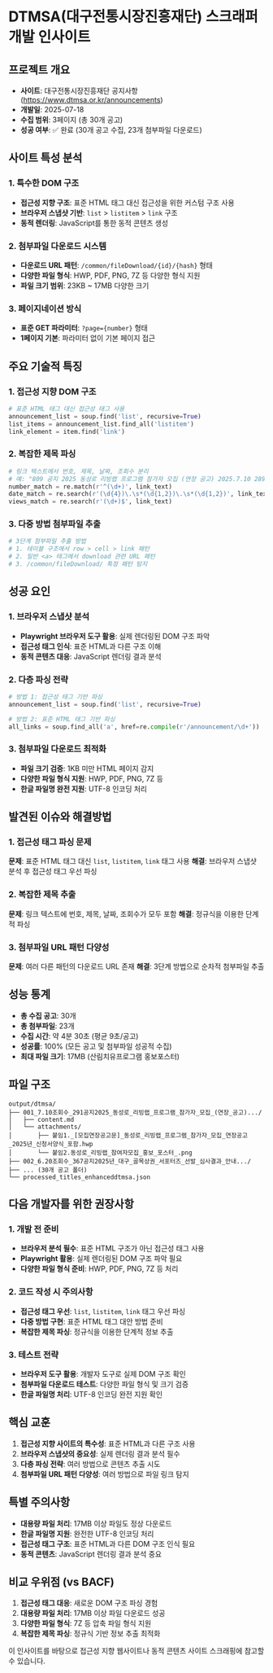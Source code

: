 # DTMSA(대구전통시장진흥재단) 스크래퍼 개발 인사이트

## 프로젝트 개요
- **사이트**: 대구전통시장진흥재단 공지사항 (https://www.dtmsa.or.kr/announcements)
- **개발일**: 2025-07-18
- **수집 범위**: 3페이지 (총 30개 공고)
- **성공 여부**: ✅ 완료 (30개 공고 수집, 23개 첨부파일 다운로드)

## 사이트 특성 분석

### 1. 특수한 DOM 구조
- **접근성 지향 구조**: 표준 HTML 태그 대신 접근성을 위한 커스텀 구조 사용
- **브라우저 스냅샷 기반**: `list` > `listitem` > `link` 구조
- **동적 렌더링**: JavaScript를 통한 동적 콘텐츠 생성

### 2. 첨부파일 다운로드 시스템
- **다운로드 URL 패턴**: `/common/fileDownload/{id}/{hash}` 형태
- **다양한 파일 형식**: HWP, PDF, PNG, 7Z 등 다양한 형식 지원
- **파일 크기 범위**: 23KB ~ 17MB 다양한 크기

### 3. 페이지네이션 방식
- **표준 GET 파라미터**: `?page={number}` 형태
- **1페이지 기본**: 파라미터 없이 기본 페이지 접근

## 주요 기술적 특징

### 1. 접근성 지향 DOM 구조
```python
# 표준 HTML 태그 대신 접근성 태그 사용
announcement_list = soup.find('list', recursive=True)
list_items = announcement_list.find_all('listitem')
link_element = item.find('link')
```

### 2. 복잡한 제목 파싱
```python
# 링크 텍스트에서 번호, 제목, 날짜, 조회수 분리
# 예: "809 공지 2025 동성로 리빙랩 프로그램 참가자 모집 (연장 공고) 2025.7.10 289"
number_match = re.match(r'^(\d+)', link_text)
date_match = re.search(r'(\d{4})\.\s*(\d{1,2})\.\s*(\d{1,2})', link_text)
views_match = re.search(r'(\d+)$', link_text)
```

### 3. 다중 방법 첨부파일 추출
```python
# 3단계 첨부파일 추출 방법
# 1. 테이블 구조에서 row > cell > link 패턴
# 2. 일반 <a> 태그에서 download 관련 URL 패턴
# 3. /common/fileDownload/ 특정 패턴 탐지
```

## 성공 요인

### 1. 브라우저 스냅샷 분석
- **Playwright 브라우저 도구 활용**: 실제 렌더링된 DOM 구조 파악
- **접근성 태그 인식**: 표준 HTML과 다른 구조 이해
- **동적 콘텐츠 대응**: JavaScript 렌더링 결과 분석

### 2. 다층 파싱 전략
```python
# 방법 1: 접근성 태그 기반 파싱
announcement_list = soup.find('list', recursive=True)

# 방법 2: 표준 HTML 태그 기반 파싱
all_links = soup.find_all('a', href=re.compile(r'/announcement/\d+'))
```

### 3. 첨부파일 다운로드 최적화
- **파일 크기 검증**: 1KB 미만 HTML 페이지 감지
- **다양한 파일 형식 지원**: HWP, PDF, PNG, 7Z 등
- **한글 파일명 완전 지원**: UTF-8 인코딩 처리

## 발견된 이슈와 해결방법

### 1. 접근성 태그 파싱 문제
**문제**: 표준 HTML 태그 대신 `list`, `listitem`, `link` 태그 사용
**해결**: 브라우저 스냅샷 분석 후 접근성 태그 우선 파싱

### 2. 복잡한 제목 추출
**문제**: 링크 텍스트에 번호, 제목, 날짜, 조회수가 모두 포함
**해결**: 정규식을 이용한 단계적 파싱

### 3. 첨부파일 URL 패턴 다양성
**문제**: 여러 다른 패턴의 다운로드 URL 존재
**해결**: 3단계 방법으로 순차적 첨부파일 추출

## 성능 통계
- **총 수집 공고**: 30개
- **총 첨부파일**: 23개
- **수집 시간**: 약 4분 30초 (평균 9초/공고)
- **성공률**: 100% (모든 공고 및 첨부파일 성공적 수집)
- **최대 파일 크기**: 17MB (산림치유프로그램 홍보포스터)

## 파일 구조
```
output/dtmsa/
├── 001_7.10조회수_291공지2025_동성로_리빙랩_프로그램_참가자_모집_(연장_공고).../
│   ├── content.md
│   └── attachments/
│       ├── 붙임1._[모집연장공고문]_동성로_리빙랩_프로그램_참가자_모집_연장공고_2025년_신청서양식_포함.hwp
│       └── 붙임2.동성로_리빙랩_참여자모집_홍보_포스터_.png
├── 002_6.20조회수_367공지2025년_대구_골목상권_서포터즈_선발_심사결과_안내.../
├── ... (30개 공고 폴더)
└── processed_titles_enhanceddtmsa.json
```

## 다음 개발자를 위한 권장사항

### 1. 개발 전 준비
- **브라우저 분석 필수**: 표준 HTML 구조가 아닌 접근성 태그 사용
- **Playwright 활용**: 실제 렌더링된 DOM 구조 파악 필요
- **다양한 파일 형식 준비**: HWP, PDF, PNG, 7Z 등 처리

### 2. 코드 작성 시 주의사항
- **접근성 태그 우선**: `list`, `listitem`, `link` 태그 우선 파싱
- **다중 방법 구현**: 표준 HTML 태그 대안 방법 준비
- **복잡한 제목 파싱**: 정규식을 이용한 단계적 정보 추출

### 3. 테스트 전략
- **브라우저 도구 활용**: 개발자 도구로 실제 DOM 구조 확인
- **첨부파일 다운로드 테스트**: 다양한 파일 형식 및 크기 검증
- **한글 파일명 처리**: UTF-8 인코딩 완전 지원 확인

## 핵심 교훈
1. **접근성 지향 사이트의 특수성**: 표준 HTML과 다른 구조 사용
2. **브라우저 스냅샷의 중요성**: 실제 렌더링 결과 분석 필수
3. **다층 파싱 전략**: 여러 방법으로 콘텐츠 추출 시도
4. **첨부파일 URL 패턴 다양성**: 여러 방법으로 파일 링크 탐지

## 특별 주의사항
- **대용량 파일 처리**: 17MB 이상 파일도 정상 다운로드
- **한글 파일명 지원**: 완전한 UTF-8 인코딩 처리
- **접근성 태그 구조**: 표준 HTML과 다른 DOM 구조 인식 필요
- **동적 콘텐츠**: JavaScript 렌더링 결과 분석 중요

## 비교 우위점 (vs BACF)
1. **접근성 태그 대응**: 새로운 DOM 구조 파싱 경험
2. **대용량 파일 처리**: 17MB 이상 파일 다운로드 성공
3. **다양한 파일 형식**: 7Z 등 압축 파일 형식 지원
4. **복잡한 제목 파싱**: 정규식 기반 정보 추출 최적화

이 인사이트를 바탕으로 접근성 지향 웹사이트나 동적 콘텐츠 사이트 스크래핑에 참고할 수 있습니다.